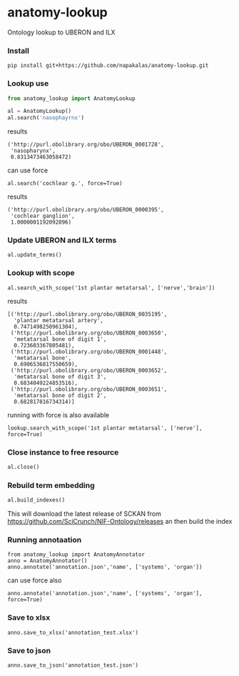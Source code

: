 # anatomy-lookup
Ontology lookup to UBERON and ILX

### Install
```
pip install git+https://github.com/napakalas/anatomy-lookup.git
```

### Lookup use
```python
from anatomy_lookup import AnatomyLookup

al = AnatomyLookup()
al.search('nasophayrnx')
```
results
```
('http://purl.obolibrary.org/obo/UBERON_0001728',
 'nasopharynx',
 0.8313473463058472)
```

can use force
```
al.search('cochlear g.', force=True)
```
results
```
('http://purl.obolibrary.org/obo/UBERON_0000395',
 'cochlear ganglion',
 1.0000001192092896)
```

### Update UBERON and ILX terms
```
al.update_terms()
```

### Lookup with scope
```
al.search_with_scope('1st plantar metatarsal', ['nerve','brain'])
```
results
```
[('http://purl.obolibrary.org/obo/UBERON_0035195',
  'plantar metatarsal artery',
  0.7471498250961304),
 ('http://purl.obolibrary.org/obo/UBERON_0003650',
  'metatarsal bone of digit 1',
  0.723603367805481),
 ('http://purl.obolibrary.org/obo/UBERON_0001448',
  'metatarsal bone',
  0.6906536817550659),
 ('http://purl.obolibrary.org/obo/UBERON_0003652',
  'metatarsal bone of digit 3',
  0.6834049224853516),
 ('http://purl.obolibrary.org/obo/UBERON_0003651',
  'metatarsal bone of digit 2',
  0.682817816734314)]
```
running with force is also available
```
lookup.search_with_scope('1st plantar metatarsal', ['nerve'], force=True)
```

### Close instance to free resource
```python
al.close()
```

###  Rebuild term embedding
```python
al.build_indexes()
```
This will download the latest release of SCKAN from https://github.com/SciCrunch/NIF-Ontology/releases
an then build the index

### Running annotaation
```
from anatomy_lookup import AnatomyAnnotator
anno = AnatomyAnnotator()
anno.annotate('annotation.json','name', ['systems', 'organ'])
```
can use force also
```
anno.annotate('annotation.json','name', ['systems', 'organ'], force=True)
```

### Save to xlsx
```
anno.save_to_xlsx('annotation_test.xlsx')
```

### Save to json
```
anno.save_to_json('annotation_test.json')
```
